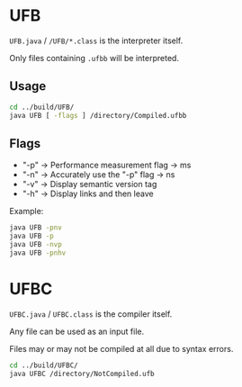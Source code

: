 # UFB

`UFB.java` / `/UFB/*.class` is the interpreter itself.

Only files containing `.ufbb` will be interpreted.

## Usage

```sh
cd ../build/UFB/
java UFB [ -flags ] /directory/Compiled.ufbb
```

## Flags

- "-p" -> Performance measurement flag -> ms
- "-n" -> Accurately use the "-p" flag -> ns
- "-v" -> Display semantic version tag
- "-h" -> Display links and then leave

Example:

```sh
java UFB -pnv
java UFB -p
java UFB -nvp
java UFB -pnhv
```

# UFBC

`UFBC.java` / `UFBC.class` is the compiler itself.

Any file can be used as an input file.

Files may or may not be compiled at all due to syntax errors.

```sh
cd ../build/UFBC/
java UFBC /directory/NotCompiled.ufb
```

